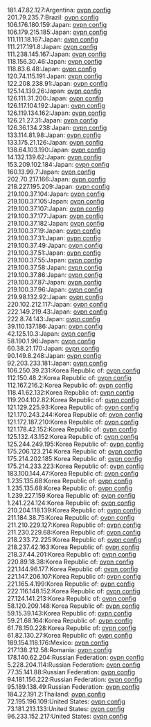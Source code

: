 181.47.82.127:Argentina: [ovpn config](vpn/181_47_82_127.ovpn)  
201.79.235.7:Brazil: [ovpn config](vpn/201_79_235_7.ovpn)  
106.176.180.159:Japan: [ovpn config](vpn/106_176_180_159.ovpn)  
106.179.215.185:Japan: [ovpn config](vpn/106_179_215_185.ovpn)  
111.111.18.167:Japan: [ovpn config](vpn/111_111_18_167.ovpn)  
111.217.191.8:Japan: [ovpn config](vpn/111_217_191_8.ovpn)  
111.238.145.167:Japan: [ovpn config](vpn/111_238_145_167.ovpn)  
118.156.30.46:Japan: [ovpn config](vpn/118_156_30_46.ovpn)  
118.83.6.48:Japan: [ovpn config](vpn/118_83_6_48.ovpn)  
120.74.115.191:Japan: [ovpn config](vpn/120_74_115_191.ovpn)  
122.208.238.91:Japan: [ovpn config](vpn/122_208_238_91.ovpn)  
125.14.139.26:Japan: [ovpn config](vpn/125_14_139_26.ovpn)  
126.111.31.200:Japan: [ovpn config](vpn/126_111_31_200.ovpn)  
126.117.104.192:Japan: [ovpn config](vpn/126_117_104_192.ovpn)  
126.119.134.162:Japan: [ovpn config](vpn/126_119_134_162.ovpn)  
126.21.27.31:Japan: [ovpn config](vpn/126_21_27_31.ovpn)  
126.36.134.238:Japan: [ovpn config](vpn/126_36_134_238.ovpn)  
133.114.81.98:Japan: [ovpn config](vpn/133_114_81_98.ovpn)  
133.175.21.126:Japan: [ovpn config](vpn/133_175_21_126.ovpn)  
138.64.103.190:Japan: [ovpn config](vpn/138_64_103_190.ovpn)  
14.132.139.62:Japan: [ovpn config](vpn/14_132_139_62.ovpn)  
153.209.102.184:Japan: [ovpn config](vpn/153_209_102_184.ovpn)  
160.13.99.7:Japan: [ovpn config](vpn/160_13_99_7.ovpn)  
202.70.217.166:Japan: [ovpn config](vpn/202_70_217_166.ovpn)  
218.227.195.209:Japan: [ovpn config](vpn/218_227_195_209.ovpn)  
219.100.37.104:Japan: [ovpn config](vpn/219_100_37_104.ovpn)  
219.100.37.105:Japan: [ovpn config](vpn/219_100_37_105.ovpn)  
219.100.37.107:Japan: [ovpn config](vpn/219_100_37_107.ovpn)  
219.100.37.177:Japan: [ovpn config](vpn/219_100_37_177.ovpn)  
219.100.37.182:Japan: [ovpn config](vpn/219_100_37_182.ovpn)  
219.100.37.19:Japan: [ovpn config](vpn/219_100_37_19.ovpn)  
219.100.37.31:Japan: [ovpn config](vpn/219_100_37_31.ovpn)  
219.100.37.49:Japan: [ovpn config](vpn/219_100_37_49.ovpn)  
219.100.37.51:Japan: [ovpn config](vpn/219_100_37_51.ovpn)  
219.100.37.55:Japan: [ovpn config](vpn/219_100_37_55.ovpn)  
219.100.37.58:Japan: [ovpn config](vpn/219_100_37_58.ovpn)  
219.100.37.86:Japan: [ovpn config](vpn/219_100_37_86.ovpn)  
219.100.37.87:Japan: [ovpn config](vpn/219_100_37_87.ovpn)  
219.100.37.96:Japan: [ovpn config](vpn/219_100_37_96.ovpn)  
219.98.132.92:Japan: [ovpn config](vpn/219_98_132_92.ovpn)  
220.102.212.117:Japan: [ovpn config](vpn/220_102_212_117.ovpn)  
222.149.219.43:Japan: [ovpn config](vpn/222_149_219_43.ovpn)  
222.8.74.143:Japan: [ovpn config](vpn/222_8_74_143.ovpn)  
39.110.137.186:Japan: [ovpn config](vpn/39_110_137_186.ovpn)  
42.125.10.3:Japan: [ovpn config](vpn/42_125_10_3.ovpn)  
58.190.1.96:Japan: [ovpn config](vpn/58_190_1_96.ovpn)  
60.38.21.170:Japan: [ovpn config](vpn/60_38_21_170.ovpn)  
90.149.8.248:Japan: [ovpn config](vpn/90_149_8_248.ovpn)  
92.203.233.181:Japan: [ovpn config](vpn/92_203_233_181.ovpn)  
106.250.39.231:Korea Republic of: [ovpn config](vpn/106_250_39_231.ovpn)  
112.150.48.2:Korea Republic of: [ovpn config](vpn/112_150_48_2.ovpn)  
112.167.216.2:Korea Republic of: [ovpn config](vpn/112_167_216_2.ovpn)  
118.41.62.132:Korea Republic of: [ovpn config](vpn/118_41_62_132.ovpn)  
119.204.102.82:Korea Republic of: [ovpn config](vpn/119_204_102_82.ovpn)  
121.129.225.93:Korea Republic of: [ovpn config](vpn/121_129_225_93.ovpn)  
121.170.243.244:Korea Republic of: [ovpn config](vpn/121_170_243_244.ovpn)  
121.172.187.210:Korea Republic of: [ovpn config](vpn/121_172_187_210.ovpn)  
121.178.42.152:Korea Republic of: [ovpn config](vpn/121_178_42_152.ovpn)  
125.132.43.152:Korea Republic of: [ovpn config](vpn/125_132_43_152.ovpn)  
125.244.249.195:Korea Republic of: [ovpn config](vpn/125_244_249_195.ovpn)  
175.206.123.214:Korea Republic of: [ovpn config](vpn/175_206_123_214.ovpn)  
175.214.202.185:Korea Republic of: [ovpn config](vpn/175_214_202_185.ovpn)  
175.214.233.223:Korea Republic of: [ovpn config](vpn/175_214_233_223.ovpn)  
183.100.144.47:Korea Republic of: [ovpn config](vpn/183_100_144_47.ovpn)  
1.235.135.68:Korea Republic of: [ovpn config](vpn/1_235_135_68.ovpn)  
1.235.135.68:Korea Republic of: [ovpn config](vpn/1_235_135_68.ovpn)  
1.239.227.159:Korea Republic of: [ovpn config](vpn/1_239_227_159.ovpn)  
1.241.224.124:Korea Republic of: [ovpn config](vpn/1_241_224_124.ovpn)  
210.204.118.139:Korea Republic of: [ovpn config](vpn/210_204_118_139.ovpn)  
211.184.38.75:Korea Republic of: [ovpn config](vpn/211_184_38_75.ovpn)  
211.210.229.127:Korea Republic of: [ovpn config](vpn/211_210_229_127.ovpn)  
211.230.229.68:Korea Republic of: [ovpn config](vpn/211_230_229_68.ovpn)  
218.233.72.225:Korea Republic of: [ovpn config](vpn/218_233_72_225.ovpn)  
218.237.42.163:Korea Republic of: [ovpn config](vpn/218_237_42_163.ovpn)  
218.37.44.201:Korea Republic of: [ovpn config](vpn/218_37_44_201.ovpn)  
220.89.18.38:Korea Republic of: [ovpn config](vpn/220_89_18_38.ovpn)  
221.144.96.177:Korea Republic of: [ovpn config](vpn/221_144_96_177.ovpn)  
221.147.206.107:Korea Republic of: [ovpn config](vpn/221_147_206_107.ovpn)  
221.165.4.199:Korea Republic of: [ovpn config](vpn/221_165_4_199.ovpn)  
222.116.148.152:Korea Republic of: [ovpn config](vpn/222_116_148_152.ovpn)  
27.124.141.213:Korea Republic of: [ovpn config](vpn/27_124_141_213.ovpn)  
58.120.209.148:Korea Republic of: [ovpn config](vpn/58_120_209_148.ovpn)  
59.15.39.143:Korea Republic of: [ovpn config](vpn/59_15_39_143.ovpn)  
59.21.68.164:Korea Republic of: [ovpn config](vpn/59_21_68_164.ovpn)  
61.78.150.228:Korea Republic of: [ovpn config](vpn/61_78_150_228.ovpn)  
61.82.130.27:Korea Republic of: [ovpn config](vpn/61_82_130_27.ovpn)  
189.154.118.176:Mexico: [ovpn config](vpn/189_154_118_176.ovpn)  
217.138.212.58:Romania: [ovpn config](vpn/217_138_212_58.ovpn)  
178.140.62.204:Russian Federation: [ovpn config](vpn/178_140_62_204.ovpn)  
5.228.204.114:Russian Federation: [ovpn config](vpn/5_228_204_114.ovpn)  
77.35.141.88:Russian Federation: [ovpn config](vpn/77_35_141_88.ovpn)  
94.181.156.222:Russian Federation: [ovpn config](vpn/94_181_156_222.ovpn)  
95.189.138.49:Russian Federation: [ovpn config](vpn/95_189_138_49.ovpn)  
184.22.191.2:Thailand: [ovpn config](vpn/184_22_191_2.ovpn)  
72.195.196.109:United States: [ovpn config](vpn/72_195_196_109.ovpn)  
73.181.213.133:United States: [ovpn config](vpn/73_181_213_133.ovpn)  
96.233.152.217:United States: [ovpn config](vpn/96_233_152_217.ovpn)  
